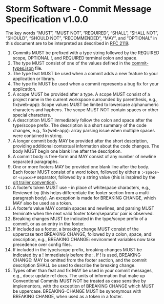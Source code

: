 # Storm Software - Commit Message Specification v1.0.0

The key words “MUST”, “MUST NOT”, “REQUIRED”, “SHALL”, “SHALL NOT”, “SHOULD”,
“SHOULD NOT”, “RECOMMENDED”, “MAY”, and “OPTIONAL” in this document are to be
interpreted as described in [RFC 2119](https://www.ietf.org/rfc/rfc2119.txt).

1. Commits MUST be prefixed with a type string followed by the REQUIRED scope,
   OPTIONAL !, and REQUIRED terminal colon and space.
2. The type MUST consist of one of the values defined in the
   [commit-types.json](https://public.storm-cdn.com/spec/commit/v1.0.0/commit-types.json)
   file.
3. The type feat MUST be used when a commit adds a new feature to your
   application or library.
4. The type fix MUST be used when a commit represents a bug fix for your
   application.
5. A scope MUST be provided after a type. A scope MUST consist of a project name
   in the current workspace surrounded by parenthesis, e.g., fix(web-app): Scope
   values MUST be limited to lowercase alphanumeric characters and hyphens. The
   scope MUST NOT contain spaces or other special characters.
6. A description MUST immediately follow the colon and space after the
   type/scope prefix. The description is a short summary of the code changes,
   e.g., fix(web-app): array parsing issue when multiple spaces were contained
   in string.
7. A longer commit body MAY be provided after the short description, providing
   additional contextual information about the code changes. The body MUST begin
   one blank line after the description.
8. A commit body is free-form and MAY consist of any number of newline separated
   paragraphs.
9. One or more footers MAY be provided one blank line after the body. Each
   footer MUST consist of a word token, followed by either a `:<space>` or
   `<space>#` separator, followed by a string value (this is inspired by the
   [git trailer convention](https://git-scm.com/docs/git-interpret-trailers)).
10. A footer’s token MUST use - in place of whitespace characters, e.g.,
    Reviewed-by (this helps differentiate the footer section from a
    multi-paragraph body). An exception is made for BREAKING CHANGE, which MAY
    also be used as a token.
11. A footer’s value MAY contain spaces and newlines, and parsing MUST terminate
    when the next valid footer token/separator pair is observed.
12. Breaking changes MUST be indicated in the type/scope prefix of a commit, or
    as an entry in the footer.
13. If included as a footer, a breaking change MUST consist of the uppercase
    text BREAKING CHANGE, followed by a colon, space, and description, e.g.,
    BREAKING CHANGE: environment variables now take precedence over config
    files.
14. If included in the type/scope prefix, breaking changes MUST be indicated by
    a ! immediately before the :. If ! is used, BREAKING CHANGE: MAY be omitted
    from the footer section, and the commit description SHALL be used to
    describe the breaking change.
15. Types other than feat and fix MAY be used in your commit messages, e.g.,
    docs: update ref docs. The units of information that make up Conventional
    Commits MUST NOT be treated as case sensitive by implementors, with the
    exception of BREAKING CHANGE which MUST be uppercase. BREAKING-CHANGE MUST
    be synonymous with BREAKING CHANGE, when used as a token in a footer.
